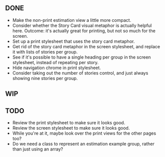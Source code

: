 DONE
----
* Make the non-print estimation view a little more compact.
* Consider whether the Story Card visual metaphor is actually helpful here.
    Outcome: it's actually great for printing, but not so much for the screen.
* Set up a print stylesheet that uses the story card metaphor.
* Get rid of the story card metaphor in the screen stylesheet, and replace it with lists of stories per group.
* See if it's possible to have a single heading per group in the screen stylesheet, instead of repeating per story.
* Hide navigation chrome in print stylesheet.
* Consider taking out the number of stories control, and just always showing nine stories per group.

WIP
---

TODO
----
* Review the print stylesheet to make sure it looks good.
* Review the screen stylesheet to make sure it looks good.
* While you're at it, maybe look over the print views for the other pages too?
* Do we need a class to represent an estimation example group, rather than just using an array?